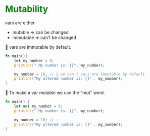 # <font color="green">Mutability</font>

vars are either

- mutable => can be changed
- immutable => can't be changed

🚀 vars are immutable by default.

```rust
fn main(){
    let my_number = 8;
    println!(" My number is: {}", my_number);

    my_number = 10; // 🛑 we can't vars are immutable by default
    println!("My altered number is: {}" , my_number);
}
```

🚀 To make a var mutable we use the "mut" word.

```rust
fn main() {
    let mut my_number = 8;
    println!(" My number is: {}", my_number);

    my_number = 10; // ✅
    println!("My altered number is: {}" , my_number);
}
```
